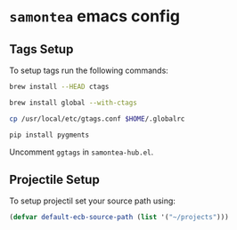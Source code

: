 # `samontea` emacs config

## Tags Setup
To setup tags run the following commands:
```sh
brew install --HEAD ctags
```
```sh
brew install global --with-ctags
```
```sh
cp /usr/local/etc/gtags.conf $HOME/.globalrc
```
```sh
pip install pygments
```
Uncomment `ggtags` in `samontea-hub.el`.
## Projectile Setup
To setup projectil set your source path using:
```lisp
(defvar default-ecb-source-path (list '("~/projects")))
```
